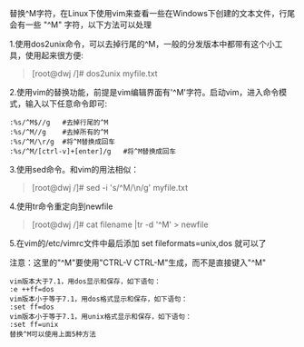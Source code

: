 替换^M字符，在Linux下使用vim来查看一些在Windows下创建的文本文件，行尾会有一些 "^M" 字符，以下方法可以处理

1.使用dos2unix命令，可以去掉行尾的^M，一般的分发版本中都带有这个小工具，使用起来很方便:
>[root@dwj /]# dos2unix myfile.txt

2.使用vim的替换功能，前提是vim编辑界面有'^M'字符。启动vim，进入命令模式，输入以下任意命令即可:
```
:%s/^M$//g   #去掉行尾的^M
:%s/^M//g    #去掉所有的^M
:%s/^M/\r/g  #将^M替换成回车
:%s/^M/[ctrl-v]+[enter]/g   #将^M替换成回车
```

3.使用sed命令。和vim的用法相似：
>[root@dwj /]# sed -i 's/^M/\n/g' myfile.txt

4.使用tr命令重定向到newfile
>[root@dwj /]# cat filename |tr -d '^M' > newfile

5.在vim的/etc/vimrc文件中最后添加 set fileformats=unix,dos 就可以了

注意：这里的"^M"要使用"CTRL-V CTRL-M"生成，而不是直接键入"^M"
```
vim版本大于7.1，用dos显示和保存，如下语句：
:e ++ff=dos
vim版本小于等于7.1，用dos格式显示和保存，如下语句：
:set ff=dos
vim版本小于等于7.1，用unix格式显示和保存，如下语句：
:set ff=unix
替换^M可以使用上面5种方法
```
